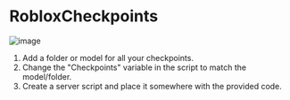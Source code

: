 RobloxCheckpoints
==================

![image](https://github.com/overworded/RobloxCheckpoints/assets/75399033/c446e301-f60a-4448-8704-644cb5499acc)

1. Add a folder or model for all your checkpoints.
2. Change the "Checkpoints" variable in the script to match the model/folder.
3. Create a server script and place it somewhere with the provided code.
